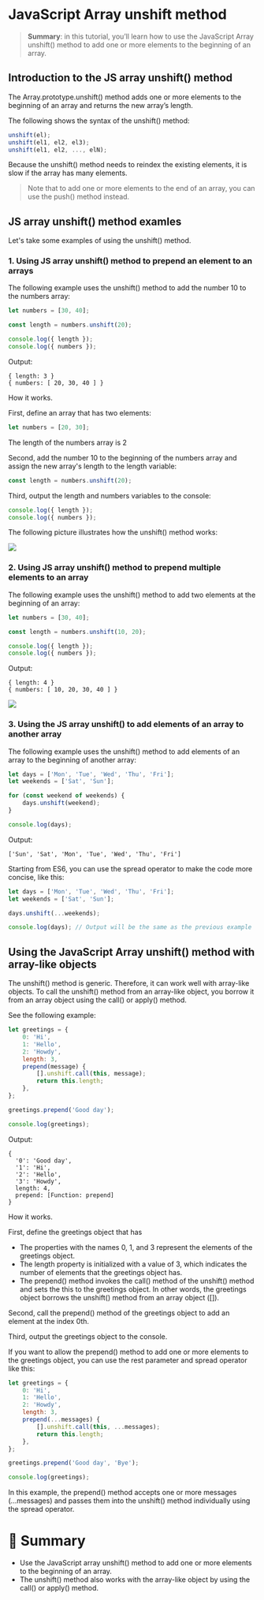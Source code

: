 # JavaScript Array unshift method

> __Summary__: in this tutorial, you’ll learn how to use the JavaScript Array unshift() method to add one or more elements to the beginning of an array.

## Introduction to the JS array unshift() method

The Array.prototype.unshift() method adds one or more elements to the beginning of an array and returns the new array’s length.

The following shows the syntax of the unshift() method:

```js
unshift(el);
unshift(el1, el2, el3);
unshift(el1, el2, ..., elN);
```

Because the unshift() method needs to reindex the existing elements, it is slow if the array has many elements.

> Note that to add one or more elements to the end of an array, you can use the push() method instead.

## JS array unshift() method examles

Let's take some examples of using the unshift() method.

### 1. Using JS array unshift() method to prepend an element to an arrays

The following example uses the unshift() method to add the number 10 to the numbers array:

```js
let numbers = [30, 40];

const length = numbers.unshift(20);

console.log({ length });
console.log({ numbers });
```

Output:

```
{ length: 3 }
{ numbers: [ 20, 30, 40 ] }
```

How it works.

First, define an array that has two elements:

```js
let numbers = [20, 30];
```

The length of the numbers array is 2

Second, add the number 10 to the beginning of the numbers array and assign the new array's length to the length variable:

```js
const length = numbers.unshift(20);
```

Third, output the length and numbers variables to the console:

```js
console.log({ length });
console.log({ numbers });
```

The following picture illustrates how the unshift() method works:

<img src="https://www.javascripttutorial.net/wp-content/uploads/2022/01/JavaScript-Array-unshift.svg">

### 2. Using JS array unshift() method to prepend multiple elements to an array

The following example uses the unshift() method to add two elements at the beginning of an array:

```js
let numbers = [30, 40];

const length = numbers.unshift(10, 20);

console.log({ length });
console.log({ numbers });
```

Output:

```
{ length: 4 }
{ numbers: [ 10, 20, 30, 40 ] }
```

<img src="https://www.javascripttutorial.net/wp-content/uploads/2022/01/JavaScript-Array-unshift-example.svg">

### 3. Using the JS array unshift() to add elements of an array to another array

The following example uses the unshift() method to add elements of an array to the beginning of another array:

```js
let days = ['Mon', 'Tue', 'Wed', 'Thu', 'Fri'];
let weekends = ['Sat', 'Sun'];

for (const weekend of weekends) {
    days.unshift(weekend);
}

console.log(days);
```

Output:

```
['Sun', 'Sat', 'Mon', 'Tue', 'Wed', 'Thu', 'Fri']
```

Starting from ES6, you can use the spread operator to make the code more concise, like this:

```js
let days = ['Mon', 'Tue', 'Wed', 'Thu', 'Fri'];
let weekends = ['Sat', 'Sun'];

days.unshift(...weekends);

console.log(days); // Output will be the same as the previous example
```

## Using the JavaScript Array unshift() method with array-like objects

The unshift() method is generic. Therefore, it can work well with array-like objects. To call the unshift() method from an array-like object, you borrow it from an array object using the call() or apply() method.

See the following example:

```js
let greetings = {
    0: 'Hi',
    1: 'Hello',
    2: 'Howdy',
    length: 3,
    prepend(message) {
        [].unshift.call(this, message);
        return this.length;
    },
};

greetings.prepend('Good day');

console.log(greetings);
```

Output:

```
{
  '0': 'Good day',
  '1': 'Hi',
  '2': 'Hello',
  '3': 'Howdy',
  length: 4,
  prepend: [Function: prepend]
}
```

How it works.

First, define the greetings object that has

- The properties with the names 0, 1, and 3 represent the elements of the greetings object.
- The length property is initialized with a value of 3, which indicates the number of elements that the greetings object has.
- The prepend() method invokes the call() method of the unshift() method and sets the this to the greetings object. In other words, the greetings object borrows the unshift() method from an array object ([]).

Second, call the prepend() method of the greetings object to add an element at the index 0th.

Third, output the greetings object to the console.

If you want to allow the prepend() method to add one or more elements to the greetings object, you can use the rest parameter and spread operator like this:

```js
let greetings = {
    0: 'Hi',
    1: 'Hello',
    2: 'Howdy',
    length: 3,
    prepend(...messages) {
        [].unshift.call(this, ...messages);
        return this.length;
    },
};

greetings.prepend('Good day', 'Bye');

console.log(greetings);
```

In this example, the prepend() method accepts one or more messages (...messages) and passes them into the unshift() method individually using the spread operator.

# :memo: Summary

- Use the JavaScript array unshift() method to add one or more elements to the beginning of an array.
- The unshift() method also works with the array-like object by using the call() or apply() method.
